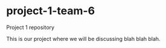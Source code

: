 # project-1-team-6
Project 1 repository

This is our project where we will be discussing blah blah blah.
